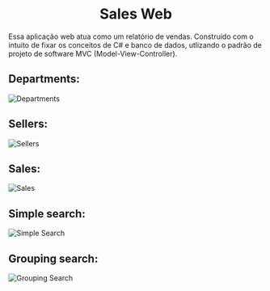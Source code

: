 <div align="center">
 <h1>Sales Web</h1>
</div>

Essa aplicação web atua como um relatório de vendas. 
Construído com o intuito de fixar os conceitos de C# e banco de dados, utlizando o padrão de projeto de software MVC (Model-View-Controller).

<h2> Departments: </h2>

![Departments](https://user-images.githubusercontent.com/38020527/152431056-edc6c466-2087-42e1-a7ab-7b2ed06b923b.png)

<h2> Sellers: </h2>

![Sellers](https://user-images.githubusercontent.com/38020527/152431156-8507cfe5-981b-47dc-9d75-9de1211ae7e6.png)

<h2> Sales: </h2>

![Sales](https://user-images.githubusercontent.com/38020527/152431180-ee706ca8-2ab9-4152-8e6f-db8c0d49cf89.png)

<h2> Simple search: </h2>

![Simple Search](https://user-images.githubusercontent.com/38020527/152431212-dfcb125e-344c-4a32-9d99-194c601f04bc.png)

<h2> Grouping search: </h2>

![Grouping Search](https://user-images.githubusercontent.com/38020527/152431227-19c7ea34-5cdd-4fee-93dc-e76203de8bcb.png)
